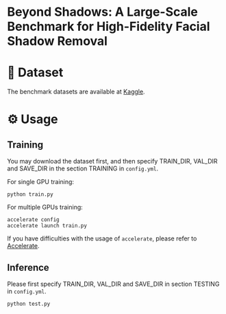 # Beyond Shadows: A Large-Scale Benchmark for High-Fidelity Facial Shadow Removal

# 🔮 Dataset

The benchmark datasets are available at [Kaggle](https://www.kaggle.com/datasets/xuhangc/facialshadowremoval).

# ⚙️ Usage

## Training
You may download the dataset first, and then specify TRAIN_DIR, VAL_DIR and SAVE_DIR in the section TRAINING in `config.yml`.

For single GPU training:
```
python train.py
```
For multiple GPUs training:
```
accelerate config
accelerate launch train.py
```
If you have difficulties with the usage of `accelerate`, please refer to <a href="https://github.com/huggingface/accelerate">Accelerate</a>.

## Inference

Please first specify TRAIN_DIR, VAL_DIR and SAVE_DIR in section TESTING in `config.yml`.

```bash
python test.py
```
